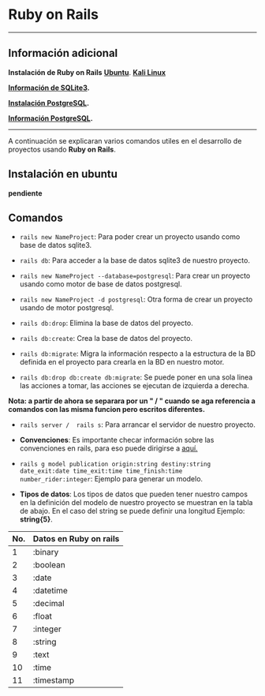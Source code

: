 # Ruby on Rails

----------------------------------------
## Información adicional
**Instalación de Ruby on Rails**
**[Ubuntu](./install/install_ubu.md)**.
**[Kali Linux](./install/install_kali)**

**[Información de SQLite3](../sqlite3/sqlite3.md).**

**[Instalación PostgreSQL](./../postgresql/install.md).**

**[Información PostgreSQL](./../postgresql/info.md).**

----------------------------------------
A continuación se explicaran varios comandos utiles en el desarrollo de proyectos usando **Ruby on Rails**.

## Instalación en ubuntu
**pendiente**

## Comandos
*   ```rails new NameProject```: Para poder crear un proyecto usando como base de datos sqlite3.

*   ```rails db```: Para acceder a la base de datos sqlite3 de nuestro proyecto.

*   ```rails new NameProject --database=postgresql```: Para crear un proyecto usando como motor de base de datos postgresql.

*   ```rails new NameProject -d postgresql```: Otra forma de crear un proyecto usando de motor postgresql.

*   ```rails db:drop```: Elimina la base de datos del proyecto.

*   ```rails db:create```: Crea la base de datos del proyecto.

*   ```rails db:migrate```: Migra la información respecto a la estructura de la BD definida en el proyecto para crearla en la BD en nuestro motor.

*   ```rails db:drop db:create db:migrate```: Se puede poner en una sola linea las acciones a tomar, las acciones se ejecutan de izquierda a derecha.

**Nota: a partir de ahora se separara por un " / " cuando se aga referencia a comandos con las misma funcion pero escritos diferentes.**

*   ```rails server /  rails s```: Para arrancar el servidor de nuestro proyecto.

*   **Convenciones**: Es importante checar información sobre las convenciones en rails, para eso puede dirigirse a [aquí.](http://rubyni.com/2017/08/07/convenciones-de-nombres-de-rails/)


*   ```rails g model publication origin:string destiny:string date_exit:date time_exit:time time_finish:time number_rider:integer```: Ejemplo para generar un modelo.

*   **Tipos de datos**: Los tipos de datos que pueden tener nuestro campos en la definición del modelo de nuestro proyecto se muestran en la tabla de abajo.
En el caso del string se puede definir una longitud Ejemplo: **string{5}**.

No. |   Datos en Ruby on rails 
-- | --
1 | :binary
2 | :boolean
3 | :date
4 | :datetime
5 | :decimal
6 | :float
7 | :integer
8 | :string
9 | :text
10 | :time
11 | :timestamp